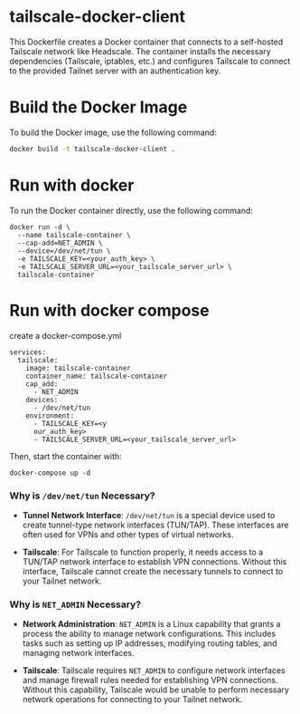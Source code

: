 # tailscale-docker-client
This Dockerfile creates a Docker container that connects to a self-hosted Tailscale network like Headscale. The container installs the necessary dependencies (Tailscale, iptables, etc.) and configures Tailscale to connect to the provided Tailnet server with an authentication key.

# Build the Docker Image

To build the Docker image, use the following command:

```bash
docker build -t tailscale-docker-client .
```

# Run with docker

To run the Docker container directly, use the following command:
```
docker run -d \
  --name tailscale-container \
  --cap-add=NET_ADMIN \
  --device=/dev/net/tun \
  -e TAILSCALE_KEY=<your_auth_key> \
  -e TAILSCALE_SERVER_URL=<your_tailscale_server_url> \
  tailscale-container
```
# Run with docker compose

create a docker-compose.yml 
```
services:
  tailscale:
    image: tailscale-container
    container_name: tailscale-container
    cap_add:
      - NET_ADMIN
    devices:
      - /dev/net/tun
    environment:
      - TAILSCALE_KEY=<y
      our_auth_key>
      - TAILSCALE_SERVER_URL=<your_tailscale_server_url>
```
Then, start the container with:
```
docker-compose up -d
```
### Why is `/dev/net/tun` Necessary?

- **Tunnel Network Interface**: `/dev/net/tun` is a special device used to create tunnel-type network interfaces (TUN/TAP). These interfaces are often used for VPNs and other types of virtual networks.

- **Tailscale**: For Tailscale to function properly, it needs access to a TUN/TAP network interface to establish VPN connections. Without this interface, Tailscale cannot create the necessary tunnels to connect to your Tailnet network.

### Why is `NET_ADMIN` Necessary?

- **Network Administration**: `NET_ADMIN` is a Linux capability that grants a process the ability to manage network configurations. This includes tasks such as setting up IP addresses, modifying routing tables, and managing network interfaces.

- **Tailscale**: Tailscale requires `NET_ADMIN` to configure network interfaces and manage firewall rules needed for establishing VPN connections. Without this capability, Tailscale would be unable to perform necessary network operations for connecting to your Tailnet network.
